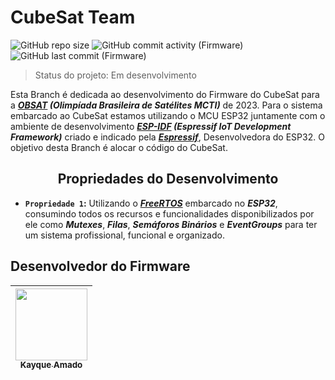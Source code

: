 # CubeSat Team

![GitHub repo size](https://img.shields.io/github/repo-size/DreamkitteXz/OBSAT-2023)
![GitHub commit activity (Firmware)](https://img.shields.io/github/commit-activity/t/DreamkitteXz/OBSAT-2023)
![GitHub last commit (Firmware)](https://img.shields.io/github/last-commit/DreamkitteXz/OBSAT-2023/Firmware)



> Status do projeto: Em desenvolvimento

Esta Branch é dedicada ao desenvolvimento do Firmware do CubeSat para a ***[OBSAT](https://www.obsat.org.br) (Olimpíada Brasileira de Satélites MCTI)*** de 2023. Para o sistema embarcado ao CubeSat estamos utilizando o MCU ESP32 juntamente com o ambiente de desenvolvimento ***[ESP-IDF](https://docs.espressif.com/projects/esp-idf/en/latest/esp32/get-started/) (Espressif IoT Development Framework)*** criado e indicado pela ***[Espressif](https://www.espressif.com)***, Desenvolvedora do ESP32. O objetivo desta Branch é alocar o código do CubeSat.

## <center>Propriedades do Desenvolvimento</center>

- **`Propriedade 1`:** Utilizando o ***[FreeRTOS](https://www.freertos.org)*** embarcado no ***ESP32***, consumindo todos os recursos e funcionalidades disponibilizados por ele como ***Mutexes***, ***Filas***, ***Semáforos Binários*** e ***EventGroups*** para ter um sistema profissional, funcional e organizado.

## Desenvolvedor do Firmware

| [<img src="https://avatars.githubusercontent.com/u/93887857?s=400&u=4569dd01d20e22127e5e8d8c68bc4229f464ca80&v=4" width=115><br><sub>Kayque Amado</sub>](https://github.com/DreamkitteXz) |
| :---: |